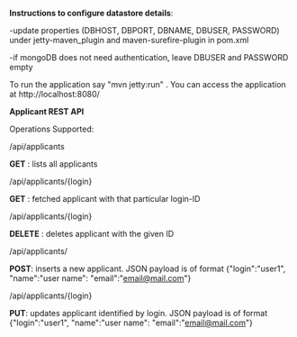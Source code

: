 **Instructions to configure datastore details**:

-update properties (DBHOST, DBPORT, DBNAME, DBUSER, PASSWORD) under jetty-maven_plugin and maven-surefire-plugin in pom.xml

-if mongoDB does not need authentication, leave DBUSER and PASSWORD empty

To run the application say  "mvn jetty:run" . You can access the application at http://localhost:8080/



**Applicant REST API**

Operations Supported:


/api/applicants 

**GET** : lists all applicants


/api/applicants/{login} 

**GET** : fetched applicant with that particular login-ID


/api/applicants/{login} 

**DELETE** : deletes applicant with the given ID


/api/applicants/ 

**POST**: inserts a new applicant. JSON payload is of format {"login":"user1", "name":"user name": "email":"email@mail.com"}


/api/applicants/{login} 

**PUT**: updates applicant identified by login. JSON payload is of format {"login":"user1", "name":"user name": "email":"email@mail.com"}
